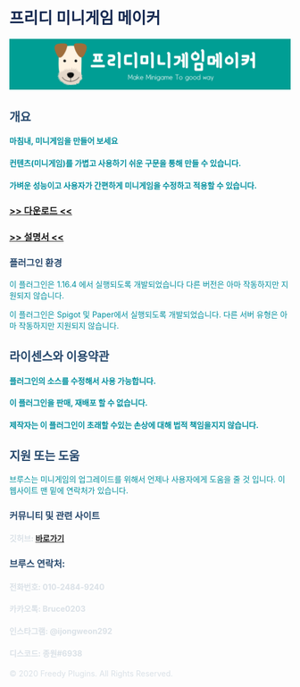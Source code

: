 # <font color='#142850'>프리디 미니게임 메이커</font>

![image](FreedyMinigameMaker.png)


## <font color='#27496d'>개요</font>

#### <font color='#00909e'>마침내, 미니게임을 만들어 보세요</font>

#### <font color='#00909e'>컨텐츠(미니게임)를 가볍고 사용하기 쉬운 구문을 통해 만들 수 있습니다.</font>

#### <font color='#00909e'>가벼운 성능이고 사용자가 간편하게 미니게임을 수정하고 적용할 수 있습니다.</font>

### [>> 다운로드 <<](https://github.com/FreedyPlugins/FreedyMinigameMaker/releases/latest/download/FreedyMinigameMaker.jar)



### [>> 설명서 <<](https://github.com/FreedyPlugins/FreedyMinigameMaker/wiki)


### <font color='#27496d'>플러그인 환경</font>

<font color='#00909e'>이 플러그인은 1.16.4 에서 실행되도록 개발되었습니다 다른 버전은 아마 작동하지만 지원되지 않습니다.</font>  

<font color='#00909e'>이 플러그인은 Spigot 및 Paper에서 실행되도록 개발되었습니다. 다른 서버 유형은 아마 작동하지만 지원되지 않습니다.</font>  


## <font color='#27496d'>라이센스와 이용약관</font>

#### <font color='#00909e'>플러그인의 소스를 수정해서 사용 가능합니다.</font>

#### <font color='#00909e'>이 플러그인을 판매, 재배포 할 수 없습니다.</font>

#### <font color='#00909e'>제작자는 이 플러그인이 초래할 수있는 손상에 대해 법적 책임을지지 않습니다.</font>


## <font color='#27496d'>지원 또는 도움</font>
<font color='#00909e'>브루스는 미니게임의 업그레이드를 위해서 언제나 사용자에게 도움을 줄 것 입니다. 이 웹사이트 맨 밑에 연락처가 있습니다.</font>


### <font color='#27496d'>커뮤니티 및 관련 사이트</font>

#### <font color='#dae1e7'>깃허브: </font> [바로가기](https://github.com/FreedyPlugins)


### <font color='#27496d'>브루스 연락처:</font>  

#### <font color='#dae1e7'>전화번호: 010-2484-9240</font>  
#### <font color='#dae1e7'>카카오톡: Bruce0203</font>  
#### <font color='#dae1e7'>인스타그램: @ijongweon292</font>  
#### <font color='#dae1e7'>디스코드: 종원#6938</font>  


<font color='#dae1e7'>© 2020 Freedy Plugins. All Rights Reserved.</font>
